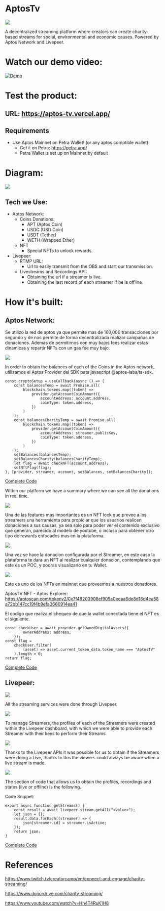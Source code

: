 # AptosTv

<img src="./Images/image1.png" >

 A decentralized streaming platform where creators can create charity-based streams for social, environmental and economic causes. Powered by Aptos Network and Livepeer.

# Watch our demo video:

[![Demo](./Images/image2.png)]()

# Test the product:

## URL: https://aptos-tv.vercel.app/

## Requirements

- Use Aptos Mainnet on Petra Wallet! (or any aptos comptible wallet) 
  - Get it on Petra: https://petra.app/
  - Petra Wallet is set up on Mainnet by default

# Diagram:

<img src="./Images/image3.png" >

## Tech we Use:

- Aptos Network:
  - Coins Donations.
    - APT (Aptos Coin)
    - USDC (USD Coin)
    - USDT (Tether)
    - WETH (Wrapped Ether)
  - NFT
    - Special NFTs to unlock rewards.
- Livepeer:
  - RTMP URL:
    - Url to easily transmit from the OBS and start our transmission.
  - Livestreams and Recordings API:
    - Obtaining the url if a streamer is live.
    - Obtaining the last record of each streamer if he is offline.

# How it's built:

## Aptos Network:

Se utilizo la red de aptos ya que permite mas de 160,000 transacciones por segundo y de nos permite de forma decentralizada realizar campañas de donaciones. Ademas de permitirnos con muy bajos fees realizar estas dinamicas y repartir NFTs con un gas fee muy bajo.

<img src="./Images/image4.png">

In order to obtain the balances of each of the Coins in the Aptos network, utilizamos el Aptos Provider del SDK pata javascript @aptos-labs/ts-sdk.

    const cryptoSetup = useCallback(async () => {
        const balancesTemp = await Promise.all(
            blockchain.tokens.map((token) =>
                provider.getAccountCoinAmount({
                    accountAddress: account.address,
                    coinType: token.address,
                })
            )
        );
        const balancesCharityTemp = await Promise.all(
            blockchain.tokens.map((token) =>
                provider.getAccountCoinAmount({
                    accountAddress: streamer.publicKey,
                    coinType: token.address,
                })
            )
        );
        setBalances(balancesTemp);
        setBalancesCharity(balancesCharityTemp);
        let flag = await checkNFT(account.address);
        setNftFlag(flag);
    }, [provider, streamer, account, setBalances, setBalancesCharity]);

[Complete Code](./aptostv/src/app/streamer/[streamer]/page.js)

Within our platform we have a summary where we can see all the donations in real time.

<img src="./Images/image5.png">

Una de las features mas importantes es un NFT lock que provee a los streamers una herramienta para propiciar que los usuarios realicen donaciones a sus causas, ya sea solo para poder ver el contenido exclusivo que generan, parecido al modelo de youtube, o incluso para obtener otro tipo de rewards enfocados mas en la plataforma.

<img src="./Images/image6.png">

Una vez se hace la donacion configurada por el Streamer, en este caso la plataforma te dara un NFT al realizar cualquier donacion, contemplando que este es un POC, y podras visualizarlo en tu Wallet.

<img src="./Images/image7.png">

Este es uno de los NFTs en mainnet que proveemos a nuestros donadores.

AptosTV NFT - Aptos Explorer: 
https://aptoscan.com/tokenv2/0x7f48203908ef905a0eeaa6de8d18d4ea58a72bb147cc19f4b9efa3660914ea41

El codigo que realiza el chequeo de que la wallet conectada tiene el NFT es el siguiente.

    const checkUser = await provider.getOwnedDigitalAssets({
            ownerAddress: address,
        });
    const flag =
        checkUser.filter(
            (asset) => asset.current_token_data.token_name === "AptosTV"
        ).length > 0;
    return flag;

[Complete Code](./aptostv/src/api/checkNFT.js)

## Livepeer:

<img src="./Images/image8.png">

All the streaming services were done through Livepeer.

<img src="./Images/image9.png">

To manage Streamers, the profiles of each of the Streamers were created within the Livepeer dashboard, with which we were able to provide each Streamer with their keys to perform their Streams.

<img src="./Images/image10.png">

Thanks to the Livepeer APIs it was possible for us to obtain if the Streamers were doing a Live, thanks to this the viewers could always be aware when a live stream is made.

<img src="./Images/image11.png">

The section of code that allows us to obtain the profiles, recordings and states (live or offline) is the following.

Code Snippet:

    export async function getStreams() {
        const result = await livepeer.stream.getAll("<value>");
        let json = {};
        result.data.forEach((streamer) => {
            json[streamer.id] = streamer.isActive;
        });
        return json;
    }

[Complete Code](./aptostv/src/api/userData.js)

# References

https://www.twitch.tv/creatorcamp/en/connect-and-engage/charity-streaming/

https://www.donordrive.com/charity-streaming/

https://www.youtube.com/watch?v=Hh4T4RuK1H8
